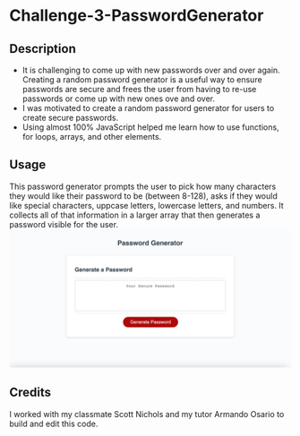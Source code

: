 # Challenge-3-PasswordGenerator

## Description
- It is challenging to come up with new passwords over and over again. Creating a random password generator is a useful way to ensure passwords are secure and frees the user from having to re-use passwords or come up with new ones ove and over.
- I was motivated to create a random password generator for users to create secure passwords.
- Using almost 100% JavaScript helped me learn how to use functions, for loops, arrays, and other elements. 
## Usage
This password generator prompts the user to pick how many characters they would like their password to be (between 8-128), asks if they would like special characters, uppcase letters, lowercase letters, and numbers. It collects all of that information in a larger array that then generates a password visible for the user.
![alt text](Assets/Password_Generator.jpg)
## Credits
I worked with my classmate Scott Nichols and my tutor Armando Osario to build and edit this code.
